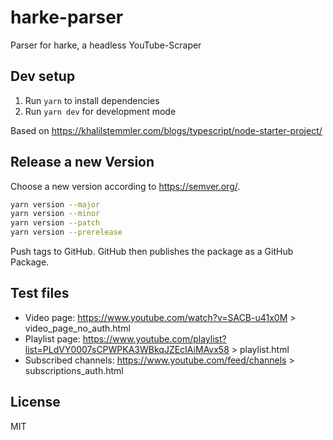 # harke-parser

Parser for harke, a headless YouTube-Scraper

## Dev setup

1. Run `yarn` to install dependencies
2. Run `yarn dev` for development mode

Based on https://khalilstemmler.com/blogs/typescript/node-starter-project/

## Release a new Version

Choose a new version according to <https://semver.org/>.

```bash
yarn version --major
yarn version --minor
yarn version --patch
yarn version --prerelease
```

Push tags to GitHub.
GitHub then publishes the package as a GitHub Package.

## Test files

- Video page: https://www.youtube.com/watch?v=SACB-u41x0M > video_page_no_auth.html
- Playlist page: https://www.youtube.com/playlist?list=PLdVY0007sCPWPKA3WBkqJZEcIAiMAvx58 > playlist.html
- Subscribed channels: https://www.youtube.com/feed/channels > subscriptions_auth.html

## License

MIT
